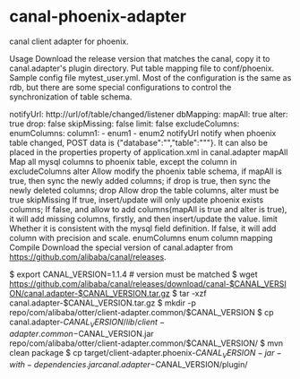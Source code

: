 # canal-phoenix-adapter

canal client adapter for phoenix.

Usage
Download the release version that matches the canal, copy it to canal.adapter's plugin directory. Put table mapping file to conf/phoenix. Sample config file mytest_user.yml. Most of the configuration is the same as rdb, but there are some special configurations to control the synchronization of table schema.

notifyUrl: http://url/of/table/changed/listener
dbMapping:
  mapAll: true
  alter: true
  drop: false
  skipMissing: false
  limit: false
  excludeColumns:
  enumColumns:
    column1:
      - enum1
      - enum2
notifyUrl notify when phoenix table changed, POST data is {"database":"","table":"""}. It can also be placed in the properties property of application.xml in canal.adapter
mapAll Map all mysql columns to phoenix table, except the column in excludeColumns
alter Allow modify the phoenix table schema, if mapAll is true, then sync the newly added columns; if drop is true, then sync the newly deleted columns;
drop Allow drop the table columns, alter must be true
skipMissing If true, insert/update will only update phoenix exists columns; If false, and allow to add columns(mapAll is true and alter is true), it will add missing columns, firstly, and then insert/update the value.
limit Whether it is consistent with the mysql field definition. If false, it will add column with precision and scale.
enumColumns enum column mapping
Compile
Download the special version of canal.adapter from https://github.com/alibaba/canal/releases.

$ export CANAL_VERSION=1.1.4 # version must be matched
$ wget https://github.com/alibaba/canal/releases/download/canal-$CANAL_VERSION/canal.adapter-$CANAL_VERSION.tar.gz
$ tar -xzf canal.adapter-$CANAL_VERSION.tar.gz
$ mkdir -p repo/com/alibaba/otter/client-adapter.common/$CANAL_VERSION
$ cp canal.adapter-$CANAL_VERSION/lib/client-adapter.common-$CANAL_VERSION.jar \
  repo/com/alibaba/otter/client-adapter.common/$CANAL_VERSION/
$ mvn clean package
$ cp target/client-adapter.phoenix-$CANAL_VERSION-jar-with-dependencies.jar canal.adapter-$CANAL_VERSION/plugin/
